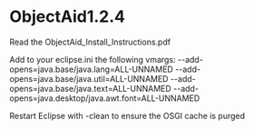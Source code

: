 # ObjectAid1.2.4
Read the ObjectAid_Install_Instructions.pdf

Add to your eclipse.ini the following vmargs: 
--add-opens=java.base/java.lang=ALL-UNNAMED 
--add-opens=java.base/java.util=ALL-UNNAMED 
--add-opens=java.base/java.text=ALL-UNNAMED 
--add-opens=java.desktop/java.awt.font=ALL-UNNAMED


Restart Eclipse with -clean to ensure the OSGI cache is purged
